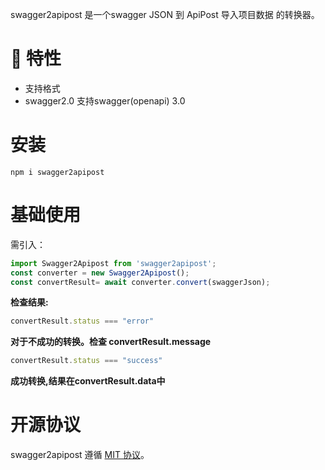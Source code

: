 swagger2apipost 是一个swagger JSON 到 ApiPost 导入项目数据 的转换器。

# 🎉 特性

- 支持格式 
- swagger2.0 支持swagger(openapi) 3.0
# 安装

```shell
npm i swagger2apipost
```

# 基础使用
需引入：

```js
import Swagger2Apipost from 'swagger2apipost';
const converter = new Swagger2Apipost();
const convertResult= await converter.convert(swaggerJson);
```
**检查结果:**

```js
convertResult.status === "error"
```
**对于不成功的转换。检查 convertResult.message**

```js
convertResult.status === "success"
```
**成功转换,结果在convertResult.data中**

# 开源协议

swagger2apipost 遵循 [MIT 协议](https://github.com/Apipost-Team/swagger2apipost)。
